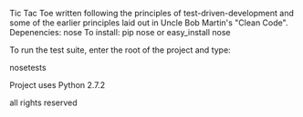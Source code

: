 Tic Tac Toe written following the principles of 
test-driven-development and some of the earlier
principles laid out in Uncle Bob Martin's "Clean Code".
Depenencies:
nose
To install:
pip nose   or
easy_install nose

To run the test suite, enter the root of the
project and type:

nosetests 

Project uses Python 2.7.2

all rights reserved
